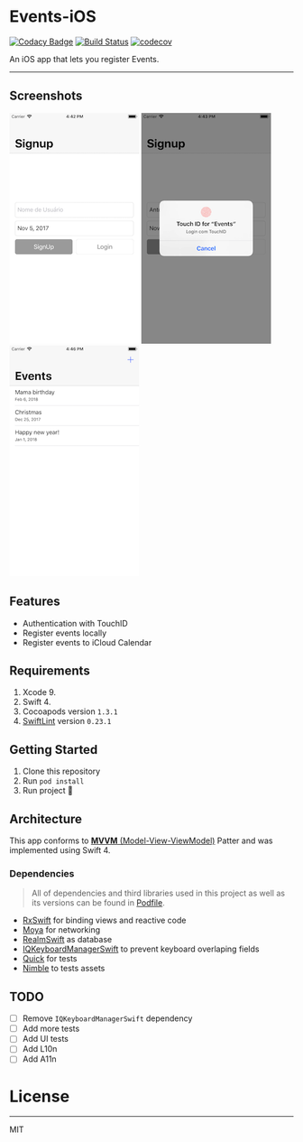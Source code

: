 # Events-iOS

[![Codacy Badge](https://api.codacy.com/project/badge/Grade/4f16bea8f76e45af8e0a9c98462a231b)](https://www.codacy.com/app/antonyalkmim/Events-iOS?utm_source=github.com&utm_medium=referral&utm_content=antonyalkmim/Events-iOS&utm_campaign=badger)
[![Build Status](https://www.bitrise.io/app/9595081e470caedc/status.svg?token=06DwCaTohg8HsPlIeOfgFA&branch=master)](https://www.bitrise.io/app/9595081e470caedc)
[![codecov](https://codecov.io/gh/antonyalkmim/Events-iOS/branch/master/graph/badge.svg)](https://codecov.io/gh/antonyalkmim/Events-iOS)

An iOS app that lets you register Events.

---- 

## Screenshots 
 
![Signup](.github/signup.png) 
![Signup TouchID](.github/signup_touchid.png) 
![Events list](.github/events.png) 

## Features
- Authentication with TouchID
- Register events locally
- Register events to iCloud Calendar

## Requirements
1. Xcode 9.
2. Swift 4.
3. Cocoapods version `1.3.1`
4. [SwiftLint](https://github.com/realm/SwiftLint) version `0.23.1`

## Getting Started
1. Clone this repository
2. Run `pod install`
3. Run project 🎉

## Architecture

This app conforms to [**MVVM** (Model-View-ViewModel)](https://en.wikipedia.org/wiki/Model%E2%80%93view%E2%80%93viewmodel) Patter and was implemented using Swift 4.

### Dependencies
> All of dependencies and third libraries used in this project as well as its versions can be found in [Podfile](https://github.com/antonyalkmim/Events-iOS/blob/master/Podfile).

- [RxSwift](https://github.com/ReactiveX/RxSwift) for binding views and reactive code
- [Moya](https://github.com/Moya/Moya) for networking
- [RealmSwift](https://github.com/realm/realm-cocoa) as database
- [IQKeyboardManagerSwift](https://github.com/hackiftekhar/IQKeyboardManager) to prevent keyboard overlaping fields
- [Quick](https://github.com/Quick/Quick) for tests
- [Nimble](https://github.com/Quick/Nimble) to tests assets

## TODO

- [ ] Remove `IQKeyboardManagerSwift` dependency
- [ ] Add more tests
- [ ] Add UI tests
- [ ] Add L10n
- [ ] Add A11n

# License
----

MIT
